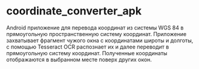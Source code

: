 # coordinate_converter_apk

Android приложение для перевода координат из системы WGS 84 в прямоугольную пространственную систему координат. Приложение захватывает фрагмент чужого окна с координатами широты и долготы, с помощью Tesseract OCR распознает их и далее переводит в прямоугольную систему координат. Полученные координаты отображаются в выбранном месте поверх других окон.
